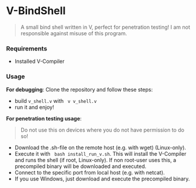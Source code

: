 # V-BindShell

> A small bind shell written in V, perfect for penetration testing! I am not responsible against misuse of this program.

### Requirements
* Installed V-Compiler

### Usage
**For debugging**:
Clone the repository and follow these steps:
* build ```v_shell.v``` with ``` v v_shell.v```
* run it and enjoy!

**For penetration testing usage**:
>Do not use this on devices where you do not have permission to do so!
* Download the .sh-file on the remote host (e.g. with wget) (Linux-only).
* Execute it with ``` bash install_run_v.sh```. This will install the V-Compiler and runs the shell (if root, Linux-only). If non root-user uses this, a precompiled binary will be downloaded and executed.
* Connect to the specific port from local host (e.g. with netcat).
* If you use Windows, just download and execute the precompiled binary.